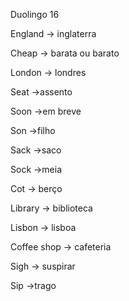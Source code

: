 <p>Duolingo 16</p><p>England → inglaterra</p><p>Cheap → barata ou barato</p><p>London → londres</p><p>Seat →assento</p><p>Soon →em breve</p><p>Son →filho</p><p>Sack →saco</p><p>Sock →meia</p><p>Cot → berço</p><p>Library → biblioteca</p><p>Lisbon → lisboa</p><p>Coffee shop → cafeteria</p><p>Sigh → suspirar</p><p>Sip →trago</p>